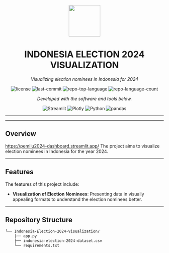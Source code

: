 <p align="center">
  <img src="https://cdn-icons-png.flaticon.com/512/6295/6295417.png" width="100" />
</p>
<p align="center">
    <h1 align="center">INDONESIA ELECTION 2024 VISUALIZATION</h1>
</p>
<p align="center">
    <em>Visualizing election nominees in Indonesia for 2024</em>
</p>
<p align="center">
	<img src="https://img.shields.io/github/license/Jolycky/DataVisualization-IDElection-2024?style=flat&color=0080ff" alt="license">
	<img src="https://img.shields.io/github/last-commit/Jolycky/DataVisualization-IDElection-2024?style=flat&logo=git&logoColor=white&color=0080ff" alt="last-commit">
	<img src="https://img.shields.io/github/languages/top/Jolycky/DataVisualization-IDElection-2024?style=flat&color=0080ff" alt="repo-top-language">
	<img src="https://img.shields.io/github/languages/count/Jolycky/DataVisualization-IDElection-2024?style=flat&color=0080ff" alt="repo-language-count">
<p>
<p align="center">
		<em>Developed with the software and tools below.</em>
</p>
<p align="center">
	<img src="https://img.shields.io/badge/Streamlit-FF4B4B.svg?style=flat&logo=Streamlit&logoColor=white" alt="Streamlit">
	<img src="https://img.shields.io/badge/Plotly-3F4F75.svg?style=flat&logo=Plotly&logoColor=white" alt="Plotly">
	<img src="https://img.shields.io/badge/Python-3776AB.svg?style=flat&logo=Python&logoColor=white" alt="Python">
	<img src="https://img.shields.io/badge/pandas-150458.svg?style=flat&logo=pandas&logoColor=white" alt="pandas">
</p>
<hr>

---

## Overview
https://pemilu2024-dashboard.streamlit.app/
The project aims to visualize election nominees in Indonesia for the year 2024.

---

## Features

The features of this project include:

- **Visualization of Election Nominees**: Presenting data in visually appealing formats to understand the election nominees better.

---

## Repository Structure

```sh
└── Indonesia-Election-2024-Visualization/
    ├── app.py
    ├── indonesia-election-2024-dataset.csv
    └── requirements.txt
